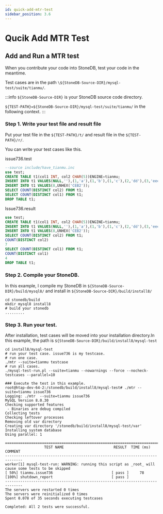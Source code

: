 ```yaml
---
id: quick-add-mtr-test
sidebar_position: 3.6
---
```


# Qucik Add MTR Test

## Add and Run a MTR test

When you contribute your code into StoneDB, test your code in the meantime.

Test cases are in the path `\${StoneDB-Source-DIR}/mysql-test/suite/tianmu/`.

:::info
`${StoneDB-Source-DIR}` is your StoneDB source code directory.
 
`${TEST-PATH}=${StoneDB-Source-DIR}/mysql-test/suite/tianmu/` in the following context.
:::

### Step 1. Write your test file and result file

Put your test file in the `${TEST-PATH}/t/` and result file in the `${TEST-PATH}/r/`.

You can write your test cases like this.

issue736.test
```sql
--source include/have_tianmu.inc
use test;
CREATE TABLE t1(col1 INT, col2 CHAR(5))ENGINE=tianmu;
INSERT INTO t1 VALUES(NULL,''),(1,'a'),(1,'b'),(1,'c'),(2,'dd'),(3,'eee');
INSERT INTO t1 VALUES(8,UNHEX('CEB2'));
SELECT COUNT(DISTINCT col2) FROM t1;
SELECT COUNT(DISTINCT col1) FROM t1;
DROP TABLE t1;
```

Issue736.result
```sql
use test;
CREATE TABLE t1(col1 INT, col2 CHAR(5))ENGINE=tianmu;
INSERT INTO t1 VALUES(NULL,''),(1,'a'),(1,'b'),(1,'c'),(2,'dd'),(3,'eee');
INSERT INTO t1 VALUES(8,UNHEX('CEB2'));
SELECT COUNT(DISTINCT col2) FROM t1;
COUNT(DISTINCT col2)
7
SELECT COUNT(DISTINCT col1) FROM t1;
COUNT(DISTINCT col1)
4
DROP TABLE t1;

```

### Step 2. Compile your StoneDB.

In this example, I compile my StoneDB in `${StoneDB-Source-DIR}/build/mysql8/` and install in `${StoneDB-Source-DIR}/build/install8/`

 ```shell
cd stonedb/build
mkdir mysql8 install8
# build your stonedb
.........
 ```

### Step 3. Run your test.

After installation, test cases will be moved into your installation directory.In this example, the path is `${StoneDB-Source-DIR}/build/install8/mysql-test`

``` shell
cd install8/mysql-test
# run your test case. issue736 is my testcase.
# run one case.
./mtr --suite=tianmu testcase
# run all cases.
./mysql-test-run.pl --suite=tianmu --nowarnings --force --nocheck-testcases --parallel=10

### Execute the test in this example.
root@htap-dev-64-2:/stonedb/build/install8/mysql-test# ./mtr --suite=tianmu issue736
Logging: ./mtr  --suite=tianmu issue736
MySQL Version 8.0.30
Checking supported features
 - Binaries are debug compiled
Collecting tests
Checking leftover processes
Removing old var directory
Creating var directory '/stonedb/build/install8/mysql-test/var'
Installing system database
Using parallel: 1

==============================================================================
                  TEST NAME                       RESULT  TIME (ms) COMMENT
------------------------------------------------------------------------------
worker[1] mysql-test-run: WARNING: running this script as _root_ will cause some tests to be skipped
[ 50%] tianmu.issue736                           [ pass ]     78
[100%] shutdown_report                           [ pass ]
------------------------------------------------------------------------------
The servers were restarted 0 times
The servers were reinitialized 0 times
Spent 0.078 of 35 seconds executing testcases

Completed: All 2 tests were successful.

```